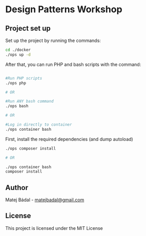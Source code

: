 # Design Patterns Workshop

## Project set up
Set up the project by running the commands:
```bash
cd ./docker
./ops up -d
```
After that, you can run PHP and bash scripts with the command:
```bash

#Run PHP scripts
./ops php

# OR

#Run ANY bash command
./ops bash

# OR

#Log in directly to container
./ops container bash
```

First, install the required dependencies (and dump autoload)
```bash
./ops composer install

# OR

./ops container bash
composer install  
```

## Author
Matej Bádal - matejbadal@gmail.com

## License
This project is licensed under the MIT License